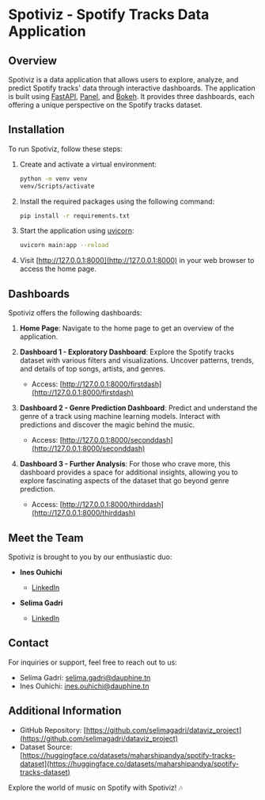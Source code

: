 # Spotiviz - Spotify Tracks Data Application

## Overview

Spotiviz is a data application that allows users to explore, analyze, and predict Spotify tracks' data through interactive dashboards. The application is built using [FastAPI](https://fastapi.tiangolo.com/), [Panel](https://panel.holoviz.org/), and [Bokeh](https://docs.bokeh.org/). It provides three dashboards, each offering a unique perspective on the Spotify tracks dataset.

## Installation

To run Spotiviz, follow these steps:

1. Create and activate a virtual environment:
   ```bash
   python -m venv venv
   venv/Scripts/activate
   ```

2. Install the required packages using the following command:
   ```bash
   pip install -r requirements.txt
   ```

3. Start the application using [uvicorn](https://www.uvicorn.org/):
   ```bash
   uvicorn main:app --reload
   ```

4. Visit [http://127.0.0.1:8000](http://127.0.0.1:8000) in your web browser to access the home page.

## Dashboards

Spotiviz offers the following dashboards:

1. **Home Page**: Navigate to the home page to get an overview of the application.

2. **Dashboard 1 - Exploratory Dashboard**: Explore the Spotify tracks dataset with various filters and visualizations. Uncover patterns, trends, and details of top songs, artists, and genres.

    - Access: [http://127.0.0.1:8000/firstdash](http://127.0.0.1:8000/firstdash)

3. **Dashboard 2 - Genre Prediction Dashboard**: Predict and understand the genre of a track using machine learning models. Interact with predictions and discover the magic behind the music.

    - Access: [http://127.0.0.1:8000/seconddash](http://127.0.0.1:8000/seconddash)

4. **Dashboard 3 - Further Analysis**: For those who crave more, this dashboard provides a space for additional insights, allowing you to explore fascinating aspects of the dataset that go beyond genre prediction.

    - Access: [http://127.0.0.1:8000/thirddash](http://127.0.0.1:8000/thirddash)

## Meet the Team

Spotiviz is brought to you by our enthusiastic duo:

- **Ines Ouhichi**
  - [LinkedIn](https://www.linkedin.com/in/ines-ouhichi/)

- **Selima Gadri**
  - [LinkedIn](https://www.linkedin.com/in/selima-gadri/)

## Contact

For inquiries or support, feel free to reach out to us:

- Selima Gadri: [selima.gadri@dauphine.tn](mailto:selima.gadri@dauphine.tn)
- Ines Ouhichi: [ines.ouhichi@dauphine.tn](mailto:ines.ouhichi@dauphine.tn)

## Additional Information

- GitHub Repository: [https://github.com/selimagadri/dataviz_project](https://github.com/selimagadri/dataviz_project)
- Dataset Source: [https://huggingface.co/datasets/maharshipandya/spotify-tracks-dataset](https://huggingface.co/datasets/maharshipandya/spotify-tracks-dataset)

Explore the world of music on Spotify with Spotiviz! 🎶
